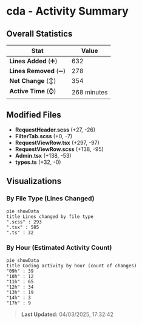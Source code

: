 # cda - Activity Summary 

## Overall Statistics

| Stat                   | Value                                                             |
| ---------------------- | ----------------------------------------------------------------- |
| **Lines Added** (➕)   | 632                                          |
| **Lines Removed** (➖) | 278                                        |
| **Net Change** (↕)    | 354                |
| **Active Time** (⌚)   | 268 minutes |


## Modified Files
- **RequestHeader.scss** (+27, -26)
- **FilterTab.scss** (+0, -7)
- **RequestViewRow.tsx** (+297, -97)
- **RequestViewRow.scss** (+138, -95)
- **Admin.tsx** (+138, -53)
- **types.ts** (+32, -0)

## Visualizations

### By File Type (Lines Changed)

```mermaid
pie showData
title Lines changed by file type
".scss" : 293
".tsx" : 585
".ts" : 32
```

### By Hour (Estimated Activity Count)

```mermaid
pie showData
title Coding activity by hour (count of changes)
"09h" : 39
"10h" : 12
"11h" : 65
"12h" : 34
"13h" : 19
"14h" : 3
"17h" : 9
```


> **Last Updated:** 04/03/2025, 17:32:42